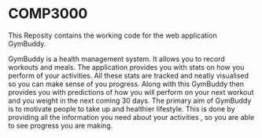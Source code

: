 # COMP3000
This Reposity contains the working code for the web application GymBuddy.

GymBuddy is a health management system. It allows you to record workouts and meals. The application provides you with stats on how you perform of your activities. All these stats are tracked and neatly visualised so you can make sense of you progress. Along with this GymBuddy then provides you with predictions of how you will perform on your next workout and you weight in the next coming 30 days.  The primary aim of GymBuddy is to motivate people to take up and healthier lifestyle. This is done by providing all the information you need about your activities , so you are able to see progress you are making. 
